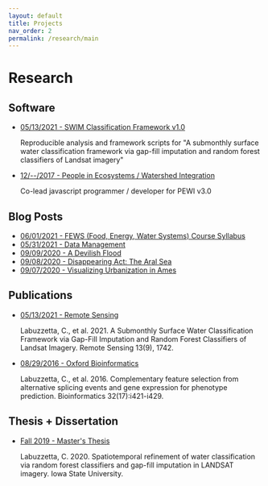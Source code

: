 ```yaml
---
layout: default
title: Projects
nav_order: 2
permalink: /research/main
---
```


Research
==========

Software
----------
* [05/13/2021 - SWIM Classification Framework v1.0](https://github.com/labuzzetta/swim/tree/v1.0)

  Reproducible analysis and framework scripts for "A submonthly surface water classification framework via gap-fill imputation and random forest classifiers of Landsat imagery"
  
* [12/--/2017 - People in Ecosystems / Watershed Integration](https://www.nrem.iastate.edu/pewi/pewi3/)

  Co-lead javascript programmer / developer for PEWI v3.0

Blog Posts
----------
* [06/01/2021 - FEWS (Food, Energy, Water Systems) Course Syllabus](http://labuzzetta.github.io/research/fews_syllabus)
* [05/31/2021 - Data Management](http://labuzzetta.github.io/research/data)
* [09/09/2020 - A Devilish Flood](http://labuzzetta.github.io/research/devils_lake)
* [09/08/2020 - Disappearing Act: The Aral Sea](http://labuzzetta.github.io/research/aral_sea)
* [09/07/2020 - Visualizing Urbanization in Ames](http://labuzzetta.github.io/research/ames)
<!-- * [Coming soon - What is the Food, Energy, Water (FEW) Nexus]() -->
<!-- * [Coming soon - Coursera FEWs Course Review]() -->

Publications
----------
* [05/13/2021 - Remote Sensing](https://www.mdpi.com/2072-4292/13/9/1742)

  Labuzzetta, C., et al. 2021. A Submonthly Surface Water Classification Framework via Gap-Fill Imputation and Random Forest Classifiers of Landsat Imagery. Remote Sensing 13(9), 1742.

* [08/29/2016 - Oxford Bioinformatics](https://academic.oup.com/bioinformatics/article/32/17/i421/2450760)
  
  Labuzzetta, C., et al. 2016. Complementary feature selection from alternative splicing events and gene expression for phenotype prediction. Bioinformatics 32(17):i421-i429.

Thesis + Dissertation
----------
* [Fall 2019 - Master's Thesis](https://lib.dr.iastate.edu/creativecomponents/456/)
  
  Labuzzetta, C. 2020. Spatiotemporal refinement of water classification via random forest classifiers and gap-fill imputation in LANDSAT imagery. Iowa State University.

